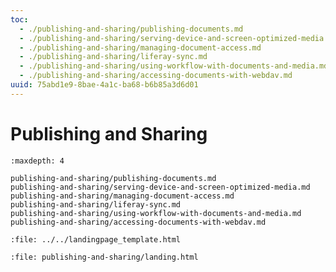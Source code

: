 ```yaml
---
toc:
  - ./publishing-and-sharing/publishing-documents.md
  - ./publishing-and-sharing/serving-device-and-screen-optimized-media.md
  - ./publishing-and-sharing/managing-document-access.md
  - ./publishing-and-sharing/liferay-sync.md
  - ./publishing-and-sharing/using-workflow-with-documents-and-media.md
  - ./publishing-and-sharing/accessing-documents-with-webdav.md
uuid: 75abd1e9-8bae-4a1c-ba68-b6b85a3d6d01
---
```

# Publishing and Sharing

```{toctree}
:maxdepth: 4

publishing-and-sharing/publishing-documents.md
publishing-and-sharing/serving-device-and-screen-optimized-media.md
publishing-and-sharing/managing-document-access.md
publishing-and-sharing/liferay-sync.md
publishing-and-sharing/using-workflow-with-documents-and-media.md
publishing-and-sharing/accessing-documents-with-webdav.md
```

```{raw} html
:file: ../../landingpage_template.html
```

```{raw} html
:file: publishing-and-sharing/landing.html
```
